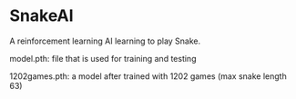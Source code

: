 # SnakeAI
A reinforcement learning AI learning to play Snake.

model.pth: file that is used for training and testing

1202games.pth: a model after trained with 1202 games (max snake length 63)
